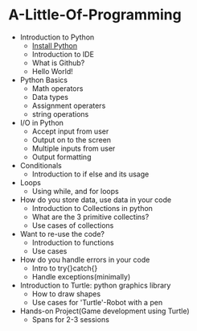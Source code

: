 # A-Little-Of-Programming
* Introduction to Python
  - [Install Python]( https://manjushriug.github.io/A-Little-Of-Programming/installpython)
  - Introduction to IDE
  - What is Github?
  - Hello World!
* Python Basics
  - Math operators
  - Data types
  - Assignment operaters
  - string operations
* I/O in Python
  - Accept input from user
  - Output on to the screen
  - Multiple inputs from user
  - Output formatting
* Conditionals
  - Introduction to if else and its usage
* Loops
  - Using while, and for loops
* How do you store data, use data in your code
   - Introduction to Collections in python
   - What are the 3 primitive collectins?
   - Use cases of collections
* Want to re-use the code?
  - Introduction to functions
  - Use cases
* How do you handle errors in your code
  - Intro to try{}catch{}
  - Handle exceptions(minimally)
* Introduction to Turtle: python graphics library
  - How to draw shapes
  - Use cases for 'Turtle'-Robot with a pen
* Hands-on Project(Game development using Turtle)
  -  Spans for 2-3 sessions
